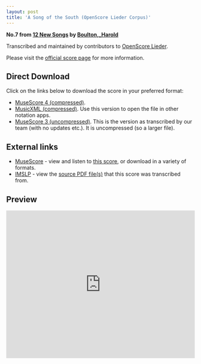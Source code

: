 ```yaml
---
layout: post
title: 'A Song of the South (OpenScore Lieder Corpus)'
---
```


__No.7 from [12 New Songs](https://fourscoreandmore.org/OpenScore/Boulton%2C_Harold/12_New_Songs/) by [Boulton,_Harold](https://fourscoreandmore.org/OpenScore/Boulton%2C_Harold)__

Transcribed and maintained by contributors to [OpenScore Lieder].

Please visit the [official score page] for more information.

[official score page]: https://musescore.com/openscore-lieder-corpus/scores/6407509
[OpenScore Lieder]: https://musescore.com/openscore-lieder-corpus

## Direct Download

Click on the links below to download the score in your preferred format:
- [MuseScore 4 (compressed)](https://fourscoreandmore.org/OpenScore/Boulton%2C_Harold/12_New_Songs/07_A_Song_of_the_South.mscz).
- [MusicXML (compressed)](https://fourscoreandmore.org/OpenScore/Boulton%2C_Harold/12_New_Songs/07_A_Song_of_the_South.mxl). Use this version to open the file in other notation apps.
- [MuseScore 3 (uncompressed)](https://raw.githubusercontent.com/OpenScore/Lieder/refs/heads/main/scores/Boulton%2C_Harold/12_New_Songs/07_A_Song_of_the_South/lc6407509.mscx). This is the version as transcribed by our team (with no updates etc.). It is uncompressed (so a larger file).

## External links

- [MuseScore] - view and listen to [this score][MuseScore], or download in a variety of formats.
- [IMSLP] - view the [source PDF file(s)][IMSLP] that this score was transcribed from.

[MuseScore]: https://musescore.com/score/6407509
[IMSLP]: https://imslp.org/wiki/Special:ReverseLookup/285334

## Preview

<iframe width="100%" height="394" src="https://musescore.com/openscore-lieder-corpus/scores/6407509/embed" frameborder="0" allowfullscreen allow="autoplay; fullscreen"></iframe>
